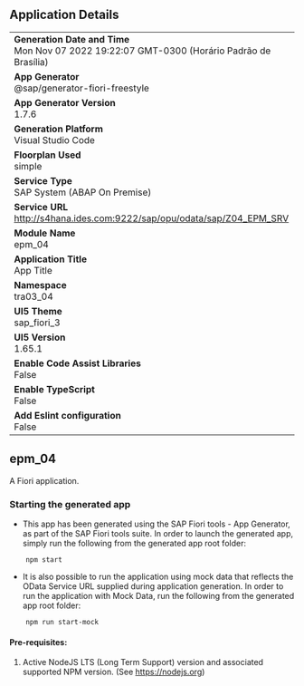 ## Application Details
|               |
| ------------- |
|**Generation Date and Time**<br>Mon Nov 07 2022 19:22:07 GMT-0300 (Horário Padrão de Brasília)|
|**App Generator**<br>@sap/generator-fiori-freestyle|
|**App Generator Version**<br>1.7.6|
|**Generation Platform**<br>Visual Studio Code|
|**Floorplan Used**<br>simple|
|**Service Type**<br>SAP System (ABAP On Premise)|
|**Service URL**<br>http://s4hana.ides.com:9222/sap/opu/odata/sap/Z04_EPM_SRV
|**Module Name**<br>epm_04|
|**Application Title**<br>App Title|
|**Namespace**<br>tra03_04|
|**UI5 Theme**<br>sap_fiori_3|
|**UI5 Version**<br>1.65.1|
|**Enable Code Assist Libraries**<br>False|
|**Enable TypeScript**<br>False|
|**Add Eslint configuration**<br>False|

## epm_04

A Fiori application.

### Starting the generated app

-   This app has been generated using the SAP Fiori tools - App Generator, as part of the SAP Fiori tools suite.  In order to launch the generated app, simply run the following from the generated app root folder:

```
    npm start
```

- It is also possible to run the application using mock data that reflects the OData Service URL supplied during application generation.  In order to run the application with Mock Data, run the following from the generated app root folder:

```
    npm run start-mock
```

#### Pre-requisites:

1. Active NodeJS LTS (Long Term Support) version and associated supported NPM version.  (See https://nodejs.org)


